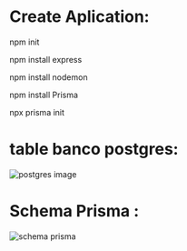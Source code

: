 
<h1>Create Aplication: </h1>

npm init 

npm install express 

npm install nodemon 

npm install Prisma 

npx prisma init


<h1>table banco postgres:</h1>

![postgres image](https://github.com/JonathaCoder/FacilitaBackend/assets/123656886/7f0058df-6ff2-4345-9064-71b416c235e3)

<h1>Schema Prisma :</h1>

![schema prisma](https://github.com/JonathaCoder/FacilitaBackend/assets/123656886/9d011aa0-c536-435e-b601-37eff9301bce)
